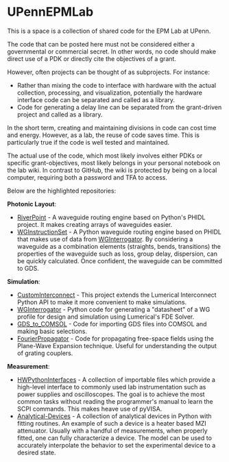 # UPennEPMLab

This is a space is a collection of shared code for the EPM Lab at UPenn.

The code that can be posted here must not be considered either a governmental or commercial secret.  In other words, no code should make direct use of a PDK or directly cite the objectives of a grant.

However, often projects can be thought of as subprojects.  For instance:
* Rather than mixing the code to interface with hardware with the actual collection, processing, and visualization, potentially the hardware interface code can be separated and called as a library. 
* Code for generating a delay line can be separated from the grant-driven project and called as a library.

In the short term, creating and maintaining divisions in code can cost time and energy.  However, as a lab, the reuse of code saves time.  This is particularly true if the code is well tested and maintained.

The actual use of the code, which most likely involves either PDKs or specific grant-objectives, most likely belongs in your personal notebook on the lab wiki.  In contrast to GitHub, the wiki is protected by being on a local computer, requiring both a password and TFA to access.

Below are the highlighted repositories:

**Photonic Layout**:
* [RiverPoint](https://github.com/UPennEPMLab/RiverPoint) - A waveguide routing engine based on Python's PHIDL project. It makes creating arrays of waveguides easier.
* [WGInstructionSet](https://github.com/UPennEPMLab/WGInstructionSet) - A Python waveguide routing engine based on PHIDL that makes use of data from [WGInterrogator](https://github.com/UPennEPMLab/WGInterrogator).  By considering a waveguide as a combination elements (straights, bends, transitions) the properties of the waveguide such as loss, group delay, dispersion, can be quickly calculated.  Once confident, the waveguide can be committed to GDS.

**Simulation**:
* [CustomInterconnect](https://github.com/UPennEPMLab/CustomInterconnect) - This project extends the Lumerical Interconnect Python API to make it more convenient to make simulations.
* [WGInterrogator](https://github.com/UPennEPMLab/WGInterrogator) - Python code for generating a "datasheet" of a WG profile for design and simulation using Lumerical's FDE Solver.
* [GDS_to_COMSOL](https://github.com/UPennEPMLab/GDS_to_COMSOL) - Code for importing GDS files into COMSOL and making basic selections.
* [FourierPropagator](https://github.com/UPennEPMLab/FourierPropagator) - Code for propagating free-space fields using the Plane-Wave Expansion technique.  Useful for understanding the output of grating couplers.

**Measurement**:
* [HWPythonInterfaces](https://github.com/UPennEPMLab/HWPythonInterfaces) - A collection of importable files which provide a high-level interface to commonly used lab instrumentation such as power supplies and oscilloscopes.  The goal is to achieve the most common tasks without reading the programmer's manual to learn the SCPI commands.  This makes heave use of pyVISA.
* [Analytical-Devices](https://github.com/UPennEPMLab/Analytical-Devices) - A collection of analytical devices in Python with fitting routines.  An example of such a device is a heater based MZI attenuator.  Usually with a handful of measurements, when properly fitted, one can fully characterize a device.  The model can be used to accurately interpolate the behavior to set the experimental device to a desired state. 
